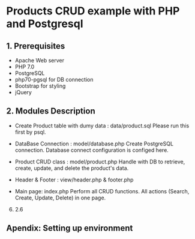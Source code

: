 # Products CRUD example with PHP and Postgresql

## 1. Prerequisites
* Apache Web server
* PHP 7.0
* PostgreSQL
* php70-pgsql for DB connection
* Bootstrap for styling
* jQuery

## 2. Modules Description
* Create Product table with dumy data : data/product.sql
Please run this first by psql.

* DataBase Connection : model/database.php
Create PostgreSQL connection. Database connect configuration is configed here.

* Product CRUD class : model/product.php
Handle with DB to retrieve, create, update, and delete the product's data.

* Header & Footer : view/header.php & footer.php

* Main page: index.php
Perform all CRUD functions. All actions (Search, Create, Update, Delete) in one page.

6. 2.6  

## Apendix: Setting up environment


